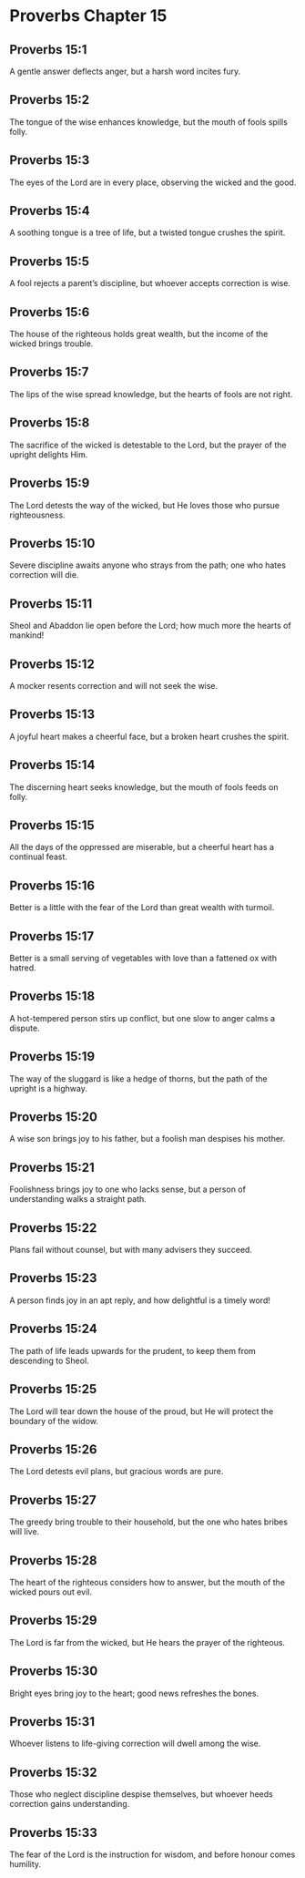 # Proverbs Chapter 15

## Proverbs 15:1
A gentle answer deflects anger, but a harsh word incites fury.

## Proverbs 15:2
The tongue of the wise enhances knowledge, but the mouth of fools spills folly.

## Proverbs 15:3
The eyes of the Lord are in every place, observing the wicked and the good.

## Proverbs 15:4
A soothing tongue is a tree of life, but a twisted tongue crushes the spirit.

## Proverbs 15:5
A fool rejects a parent’s discipline, but whoever accepts correction is wise.

## Proverbs 15:6
The house of the righteous holds great wealth, but the income of the wicked brings trouble.

## Proverbs 15:7
The lips of the wise spread knowledge, but the hearts of fools are not right.

## Proverbs 15:8
The sacrifice of the wicked is detestable to the Lord, but the prayer of the upright delights Him.

## Proverbs 15:9
The Lord detests the way of the wicked, but He loves those who pursue righteousness.

## Proverbs 15:10
Severe discipline awaits anyone who strays from the path; one who hates correction will die.

## Proverbs 15:11
Sheol and Abaddon lie open before the Lord; how much more the hearts of mankind!

## Proverbs 15:12
A mocker resents correction and will not seek the wise.

## Proverbs 15:13
A joyful heart makes a cheerful face, but a broken heart crushes the spirit.

## Proverbs 15:14
The discerning heart seeks knowledge, but the mouth of fools feeds on folly.

## Proverbs 15:15
All the days of the oppressed are miserable, but a cheerful heart has a continual feast.

## Proverbs 15:16
Better is a little with the fear of the Lord than great wealth with turmoil.

## Proverbs 15:17
Better is a small serving of vegetables with love than a fattened ox with hatred.

## Proverbs 15:18
A hot-tempered person stirs up conflict, but one slow to anger calms a dispute.

## Proverbs 15:19
The way of the sluggard is like a hedge of thorns, but the path of the upright is a highway.

## Proverbs 15:20
A wise son brings joy to his father, but a foolish man despises his mother.

## Proverbs 15:21
Foolishness brings joy to one who lacks sense, but a person of understanding walks a straight path.

## Proverbs 15:22
Plans fail without counsel, but with many advisers they succeed.

## Proverbs 15:23
A person finds joy in an apt reply, and how delightful is a timely word!

## Proverbs 15:24
The path of life leads upwards for the prudent, to keep them from descending to Sheol.

## Proverbs 15:25
The Lord will tear down the house of the proud, but He will protect the boundary of the widow.

## Proverbs 15:26
The Lord detests evil plans, but gracious words are pure.

## Proverbs 15:27
The greedy bring trouble to their household, but the one who hates bribes will live.

## Proverbs 15:28
The heart of the righteous considers how to answer, but the mouth of the wicked pours out evil.

## Proverbs 15:29
The Lord is far from the wicked, but He hears the prayer of the righteous.

## Proverbs 15:30
Bright eyes bring joy to the heart; good news refreshes the bones.

## Proverbs 15:31
Whoever listens to life-giving correction will dwell among the wise.

## Proverbs 15:32
Those who neglect discipline despise themselves, but whoever heeds correction gains understanding.

## Proverbs 15:33
The fear of the Lord is the instruction for wisdom, and before honour comes humility.
